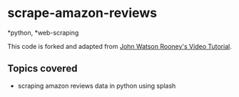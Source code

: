 # scrape-amazon-reviews
*python, *web-scraping

This code is forked and adapted from [John Watson Rooney's Video Tutorial](https://www.youtube.com/watch?v=DIT8rwyPEns&t=78s&ab_channel=JohnWatsonRooneyJohnWatsonRooney).

## Topics covered
* scraping amazon reviews data in python using splash
